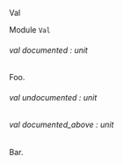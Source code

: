 Val

Module  `` Val `` 

###### val documented : unit

Foo.

###### val undocumented : unit

###### val documented_above : unit

Bar.

